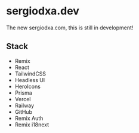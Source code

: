 # sergiodxa.dev

The new sergiodxa.com, this is still in development!

## Stack

- Remix
- React
- TailwindCSS
- Headless UI
- HeroIcons
- Prisma
- Vercel
- Railway
- GitHub
- Remix Auth
- Remix i18next
